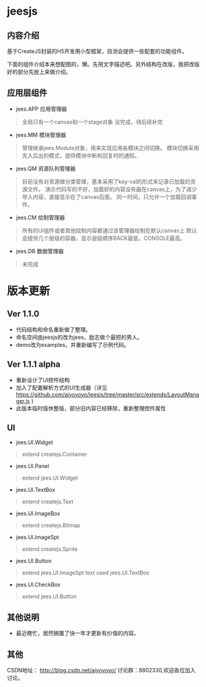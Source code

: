 # jeesjs

## 内容介绍
基于CreateJS封装的H5开发用小型框架，目测会提供一些配套的功能组件。

下面的组件介绍本来想配图的，懒。先用文字描述吧。另外结构在改版，我把改版好的部分先放上来做介绍。
## 应用层组件
* jees.APP 应用管理器
> 全局只有一个canvas和一个stage对象
> 没完成，待后续补完
* jees.MM 模块管理器
> 管理继承jees.Module对象，用来实现应用各模块之间切换。
> 模块切换采用先入后出的模式，提供模块中断和回复时的通知。
* jees.QM 资源队列管理器
> 目前没有对资源做分类管理，基本采用了key-val的形式来记录已加载的资源文件。
> 演示代码写的不好，加载好的内容没有画在canvas上，为了减少导入内容，直接显示在了canvas后面。
> 同一时间，只允许一个加载回调事件。
* jees.CM 绘制管理器
> 所有的UI组件或者其他绘制内容都通过该管理器绘制在默认canvas上
> 默认会提供几个层级的容器，显示层级顺序BACK最低，CONSOLE最高。
* jees.DB 数据管理器
> 未完成

# 版本更新
## Ver 1.1.0
* 代码结构和命名重新做了整理。
* 命名空间由jeesjs的改为jees，励志做个最短的男人。
* demo改为examples，并重新编写了示例代码。

## Ver 1.1.1 alpha
* 重新设计了UI控件结构
* 加入了配置解析方式的UI生成器（详见 https://github.com/aiyoyoyo/jeesjs/tree/master/src/extends/LayoutManager.js )
* 此版本临时版休整版，部分旧内容已经移除，重新整理控件属性
## UI
* jees.UI.Widget
> extend createjs.Container
* jees.UI.Panel
> extend jees.UI.Widget
* jees.UI.TextBox
> extend createjs.Text
* jees.UI.ImageBox
> extend createjs.Bitmap
* jees.UI.ImageSpt
> extend createjs.Sprite
* jees.UI.Button
> extend jees.UI.ImageSpt
> text used jees.UI.TextBox
* jees.UI.CheckBox
> extend jees.UI.Button

## 其他说明
* 最近瞎忙，居然搁置了快一年才更新有价值的内容。

## 其他
CSDN地址： http://blog.csdn.net/aiyoyoyo/
讨论群：8802330,欢迎各位加入讨论。